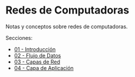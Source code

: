 # Redes de Computadoras

Notas y conceptos sobre redes de computadoras.

Secciones:

- [01 - Introducción](secciones/01_Introduccion.md)
- [02 - Flujo de Datos](secciones/02_FlujoDeDatos.md)
- [03 - Capas de Red](secciones/03_CapasDeRed.md)
- [04 - Capa de Aplicación](secciones/04_CapaDeAplicacion.md)